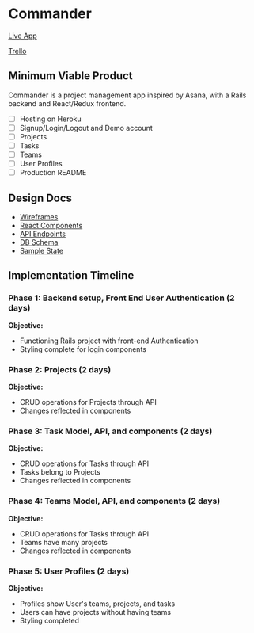 Commander
=========
[Live App](#)

[Trello](https://trello.com/b/EW2cAlfv/commander)

Minimum Viable Product
----------------------
Commander is a project management app inspired by Asana, with a Rails backend and React/Redux frontend.
- [ ] Hosting on Heroku
- [ ] Signup/Login/Logout and Demo account
- [ ] Projects
- [ ] Tasks
- [ ] Teams
- [ ] User Profiles
- [ ] Production README

Design Docs
-----------
* [Wireframes](./wireframes.md)
* [React Components](./react_components.md)
* [API Endpoints](./api_endpoints.md)
* [DB Schema](./db_schema.md)
* [Sample State](./sample_state.md)

Implementation Timeline
-----------------------
### **Phase 1:** Backend setup, Front End User Authentication (2 days)
**Objective:**
+ Functioning Rails project with front-end Authentication
+ Styling complete for login components

### **Phase 2:** Projects (2 days)
**Objective:**
+ CRUD operations for Projects through API
+ Changes reflected in components

### **Phase 3:** Task Model, API, and components (2 days)
**Objective:**
+ CRUD operations for Tasks through API
+ Tasks belong to Projects
+ Changes reflected in components

### **Phase 4:** Teams Model, API, and components (2 days)
**Objective:**
+ CRUD operations for Tasks through API
+ Teams have many projects
+ Changes reflected in components

### **Phase 5:** User Profiles (2 days)
**Objective:**
+ Profiles show User's teams, projects, and tasks
+ Users can have projects without having teams
+ Styling completed
